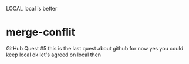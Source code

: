 LOCAL
local is better
# merge-conflit
GitHub Quest #5
this is the last quest about github for now
yes you could keep local
ok let's agreed on local then